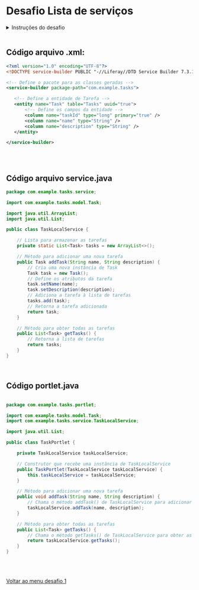 # Desafio Lista de serviços

<details>
  <summary>Instruções do desafio</summary>
Para chegar à solução proposta de criação de um serviço local para registrar e listar tarefas no Liferay usando o Service Builder, é importante entender alguns conceitos e classes fundamentais. Aqui está uma lista das principais classes e conceitos que você precisará estudar:

1. **Service Builder**:
    - O Service Builder é uma ferramenta do Liferay que gera automaticamente código Java para criar e gerenciar entidades de dados e serviços relacionados.
    - Ele é configurado através de um arquivo XML chamado `service.xml`, onde você define suas entidades de dados e os serviços associados a elas.
    
    **Exemplo de arquivo `service.xml`**:
    
    ```xml
    <?xml version="1.0" encoding="UTF-8"?>
    <!DOCTYPE service-builder PUBLIC "-//Liferay//DTD Service Builder 7.3.1//EN" "http://www.liferay.com/dtd/liferay-service-builder_7_3_1.dtd">
    
    <service-builder package-path="com.example.tasks">
    
       <!-- Define a entidade de Tarefa -->
       <entity name="Task" table="Tasks" uuid="true">
          <column name="taskId" type="long" primary="true" />
          <column name="name" type="String" />
          <column name="description" type="String" />
       </entity>
    
    </service-builder>
    ```

<br>

2. **Model**:
    - No contexto do Service Builder, o "Model" refere-se às classes Java que representam suas entidades de dados.
    - Essas classes são geradas automaticamente pelo Service Builder com base no `service.xml`.
    
    **Exemplo de classe modelo (Task.java)**:
    
    ```java
    package com.example.tasks.model;
    
    public class Task {
    
       private long taskId;
       private String name;
       private String description;
    
       // Getters e Setters
    }
    ```

<br>

3. **Service**:
    - As classes de serviço são responsáveis por fornecer operações para manipular e interagir com os dados.
    - No exemplo, criamos um serviço local (`TaskLocalService`) para adicionar e obter tarefas.
    
    **Exemplo de classe de serviço (TaskLocalService.java)**:
    
    ```java
    package com.example.tasks.service;
    
    import com.example.tasks.model.Task;
    import java.util.ArrayList;
    import java.util.List;
    
    public class TaskLocalService {
    
       private static List<Task> tasks = new ArrayList<>();
    
       public Task addTask(String name, String description) {
          Task task = new Task();
          task.setName(name);
          task.setDescription(description);
          tasks.add(task);
          return task;
       }
    
       public List<Task> getTasks() {
          return tasks;
       }
    }
    ```
    
<br>

### Além dessas classes específicas do Service Builder, é importante ter um entendimento básico sobre:

- **APIs do Liferay**:
    - Para interagir com o ambiente do Liferay e entender como seus componentes se comunicam entre si.
- **Java Servlets e JSP**:
    - Para desenvolver a lógica de apresentação e interação com o usuário, como é feito no portlet.
- **Java Collections Framework**:
    - Para manipular coleções de dados, como a lista de tarefas em nosso exemplo.

</details>

<br>

## Código arquivo .xml:

 ```xml
<?xml version="1.0" encoding="UTF-8"?>
<!DOCTYPE service-builder PUBLIC "-//Liferay//DTD Service Builder 7.3.1//EN" "http://www.liferay.com/dtd/liferay-service-builder_7_3_1.dtd">

<!-- Define o pacote para as classes geradas -->
<service-builder package-path="com.example.tasks">

    <!-- Define a entidade de Tarefa -->
    <entity name="Task" table="Tasks" uuid="true">
        <!-- Define os campos da entidade -->
        <column name="taskId" type="long" primary="true" />
        <column name="name" type="String" />
        <column name="description" type="String" />
    </entity>

</service-builder>
    
```

<br>

## Código arquivo service.java

```java
package com.example.tasks.service;

import com.example.tasks.model.Task;

import java.util.ArrayList;
import java.util.List;

public class TaskLocalService {

    // Lista para armazenar as tarefas
    private static List<Task> tasks = new ArrayList<>();

    // Método para adicionar uma nova tarefa
    public Task addTask(String name, String description) {
        // Cria uma nova instância de Task
        Task task = new Task();
        // Define os atributos da tarefa
        task.setName(name);
        task.setDescription(description);
        // Adiciona a tarefa à lista de tarefas
        tasks.add(task);
        // Retorna a tarefa adicionada
        return task;
    }

    // Método para obter todas as tarefas
    public List<Task> getTasks() {
        // Retorna a lista de tarefas
        return tasks;
    }
}

```

<br>

## Código portlet.java

```java

package com.example.tasks.portlet;

import com.example.tasks.model.Task;
import com.example.tasks.service.TaskLocalService;

import java.util.List;

public class TaskPortlet {

    private TaskLocalService taskLocalService;

    // Construtor que recebe uma instância de TaskLocalService
    public TaskPortlet(TaskLocalService taskLocalService) {
        this.taskLocalService = taskLocalService;
    }

    // Método para adicionar uma nova tarefa
    public void addTask(String name, String description) {
        // Chama o método addTask() de TaskLocalService para adicionar a tarefa
        taskLocalService.addTask(name, description);
    }

    // Método para obter todas as tarefas
    public List<Task> getTasks() {
        // Chama o método getTasks() de TaskLocalService para obter as tarefas
        return taskLocalService.getTasks();
    }
}

```

<br>

<br>

[Voltar ao menu desafio 1](/Conteudo_rockets/Desafio1/Desafio1.md)
